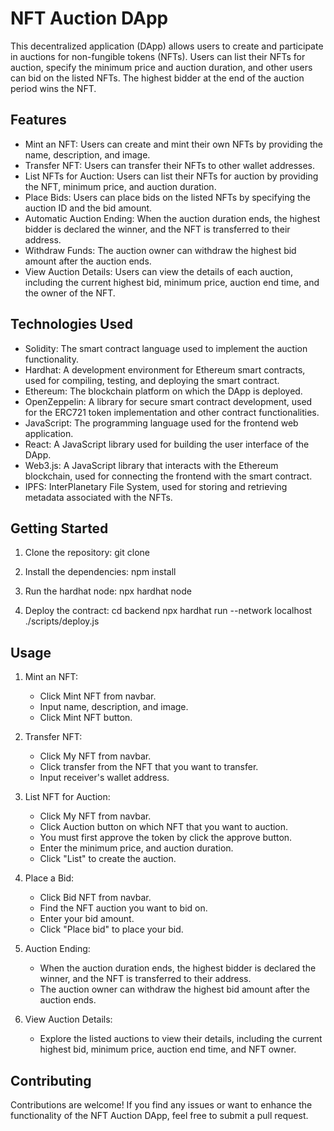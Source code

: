 # NFT Auction DApp

This decentralized application (DApp) allows users to create and participate in auctions for non-fungible tokens (NFTs). Users can list their NFTs for auction, specify the minimum price and auction duration, and other users can bid on the listed NFTs. The highest bidder at the end of the auction period wins the NFT.

## Features

- Mint an NFT: Users can create and mint their own NFTs by providing the name, description, and image.
- Transfer NFT: Users can transfer their NFTs to other wallet addresses.
- List NFTs for Auction: Users can list their NFTs for auction by providing the NFT, minimum price, and auction duration.
- Place Bids: Users can place bids on the listed NFTs by specifying the auction ID and the bid amount.
- Automatic Auction Ending: When the auction duration ends, the highest bidder is declared the winner, and the NFT is transferred to their address.
- Withdraw Funds: The auction owner can withdraw the highest bid amount after the auction ends.
- View Auction Details: Users can view the details of each auction, including the current highest bid, minimum price, auction end time, and the owner of the NFT.

## Technologies Used

- Solidity: The smart contract language used to implement the auction functionality.
- Hardhat: A development environment for Ethereum smart contracts, used for compiling, testing, and deploying the smart contract.
- Ethereum: The blockchain platform on which the DApp is deployed.
- OpenZeppelin: A library for secure smart contract development, used for the ERC721 token implementation and other contract functionalities.
- JavaScript: The programming language used for the frontend web application.
- React: A JavaScript library used for building the user interface of the DApp.
- Web3.js: A JavaScript library that interacts with the Ethereum blockchain, used for connecting the frontend with the smart contract.
- IPFS: InterPlanetary File System, used for storing and retrieving metadata associated with the NFTs.

## Getting Started

1. Clone the repository:
   git clone <repository-url>

2. Install the dependencies:
   npm install

3. Run the hardhat node:
   npx hardhat node

4. Deploy the contract:
   cd backend
   npx hardhat run --network localhost ./scripts/deploy.js

## Usage

1. Mint an NFT:

   - Click Mint NFT from navbar.
   - Input name, description, and image.
   - Click Mint NFT button.

2. Transfer NFT:

   - Click My NFT from navbar.
   - Click transfer from the NFT that you want to transfer.
   - Input receiver's wallet address.

3. List NFT for Auction:

   - Click My NFT from navbar.
   - Click Auction button on which NFT that you want to auction.
   - You must first approve the token by click the approve button.
   - Enter the minimum price, and auction duration.
   - Click "List" to create the auction.

4. Place a Bid:

   - Click Bid NFT from navbar.
   - Find the NFT auction you want to bid on.
   - Enter your bid amount.
   - Click "Place bid" to place your bid.

5. Auction Ending:

   - When the auction duration ends, the highest bidder is declared the winner, and the NFT is transferred to their address.
   - The auction owner can withdraw the highest bid amount after the auction ends.

6. View Auction Details:
   - Explore the listed auctions to view their details, including the current highest bid, minimum price, auction end time, and NFT owner.

## Contributing

Contributions are welcome! If you find any issues or want to enhance the functionality of the NFT Auction DApp, feel free to submit a pull request.
